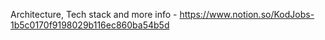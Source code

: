 Architecture, Tech stack and more info -  https://www.notion.so/KodJobs-1b5c0170f9198029b116ec860ba54b5d
